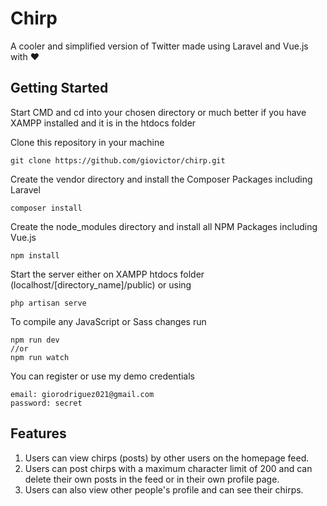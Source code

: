 # Chirp

A cooler and simplified version of Twitter made using Laravel and Vue.js with :heart:

## Getting Started

Start CMD and cd into your chosen directory or much better if you have XAMPP installed and it is in the htdocs folder

Clone this repository in your machine

```
git clone https://github.com/giovictor/chirp.git
```

Create the vendor directory and install the Composer Packages including Laravel

```
composer install
```

Create the node_modules directory and install all NPM Packages including Vue.js

```
npm install
```

Start the server either on XAMPP htdocs folder (localhost/[directory_name]/public) or using

```
php artisan serve
```

To compile any JavaScript or Sass changes run 

```
npm run dev 
//or
npm run watch
```

You can register or use my demo credentials

```
email: giorodriguez021@gmail.com
password: secret
````

## Features

1. Users can view chirps (posts) by other users on the homepage feed.
2. Users can post chirps with a maximum character limit of 200 and can delete their own posts in the feed or in their own profile page.
3. Users can also view other people's profile and can see their chirps.